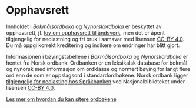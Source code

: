 # Opphavsrett
Innholdet i _Bokmålsordboka_ og _Nynorskordboka_ er beskyttet av opphavsrett, jf. [lov om opphavsrett til åndsverk](https://lovdata.no/dokument/NL/lov/2018-06-15-40), men det er åpent tilgjengelig for nedlastning og fri bruk i samsvar med lisensen [CC-BY 4.0](https://creativecommons.org/licenses/by/4.0/deed.no). Du må oppgi korrekt kreditering og indikere om endringer har blitt gjort.

Informasjonen i bøyingstabellene i _Bokmålsordboka_ og _Nynorskordboka_ er hentet fra Norsk ordbank. Ordbanken er en leksikalsk database for bokmål og nynorsk med informasjon om ordklasse og normert bøying for langt flere ord enn de som er oppslagsord i standardordbøkene. Norsk ordbank ligger [tilgjengelig for nedlasting hos Språkbanken](https://www.nb.no/sprakbanken/ressurskatalog/?_search=ordbank) ved Nasjonalbiblioteket under lisensen [CC-BY 4.0](https://creativecommons.org/licenses/by/4.0/deed.no).

[Les mer om hvordan du kan sitere ordbøkene](/nob/help/cite)